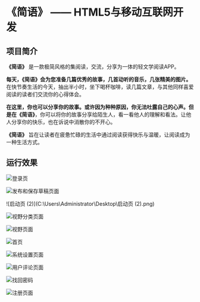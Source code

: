 # 《简语》 —— HTML5与移动互联网开发



## 项目简介



**《简语》** 是一款极简风格的集阅读，交流，分享为一体的轻文学阅读APP。

**每天，《简语》会为您准备几篇优秀的故事，几首动听的音乐，几张精美的图片。** 在快节奏生活的今天，抽出半小时，坐下喝杯咖啡，读几篇文章，与其他同样喜爱阅读的读者们交流你的心得体会。

**在这里，你也可以分享你的故事。或许因为种种原因，你无法吐露自己的心声。**但是在**《简语》**，你可以将你的故事分享给陌生人，看一看他人的理解和看法。让他人分享你的快乐，也在诉说中消散你的不开心。

**《简语》** 旨在让读者在疲惫忙碌的生活中通过阅读获得快乐与温暖，让阅读成为一种生活方式。



## 运行效果

![登录页](C:\Users\Administrator\Desktop\登录页.png)

![发布和保存草稿页面](C:\Users\Administrator\Desktop\发布和保存草稿页面.png)

![启动页 (2)](C:\Users\Administrator\Desktop\启动页 (2).png)

![视野分类页面](C:\Users\Administrator\Desktop\视野分类页面.png)

![视野页面](C:\Users\Administrator\Desktop\视野页面.png)

![首页](C:\Users\Administrator\Desktop\首页.png)

![系统设置页面](C:\Users\Administrator\Desktop\系统设置页面.png)

![用户评论页面](C:\Users\Administrator\Desktop\用户评论页面.png)

![找回密码](C:\Users\Administrator\Desktop\找回密码.png)

![注册页面](C:\Users\Administrator\Desktop\注册页面.png)